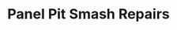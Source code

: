 ---
title: "Panel Pit Smash Repairs"
url: /condell-park/panel-pit-smash-repairs/
shop: Autowerkstatt
---